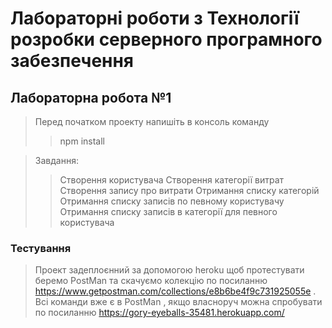 # Лабораторні роботи з Технології розробки серверного програмного забезпечення #

## Лабораторна робота №1 ##

> Перед початком проекту напишіть в консоль команду 
>> npm install

> Завдання:
>> Створення користувача 
>> Створення категорії витрат 
>> Створення запису про витрати 
>> Отримання списку категорій 
>> Отримання списку записів по певному користувачу 
>> Отримання списку записів в категорії для певного користувача

### Тестування ###
> Проект задеплоєнний за допомогою heroku щоб протестувати беремо PostMan та скачуємо колекцію по посиланню https://www.getpostman.com/collections/e8b6be4f9c731925055e .
> Всі команди вже є в PostMan , якщо власноруч можна спробувати по посиланню https://gory-eyeballs-35481.herokuapp.com/
